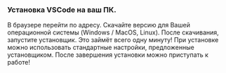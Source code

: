 

### Установка VSCode на ваш ПК.

В браузере перейти по адресу.
Скачайте версию для Вашей операционной системы (Windows / MacOS, Linux).
После скачивания, запустите установщик. Это займёт всего одну минуту!
При установке можно использовать стандартные настройки, предложенные установщиком.
После завершения установки можно приступать к работе!
